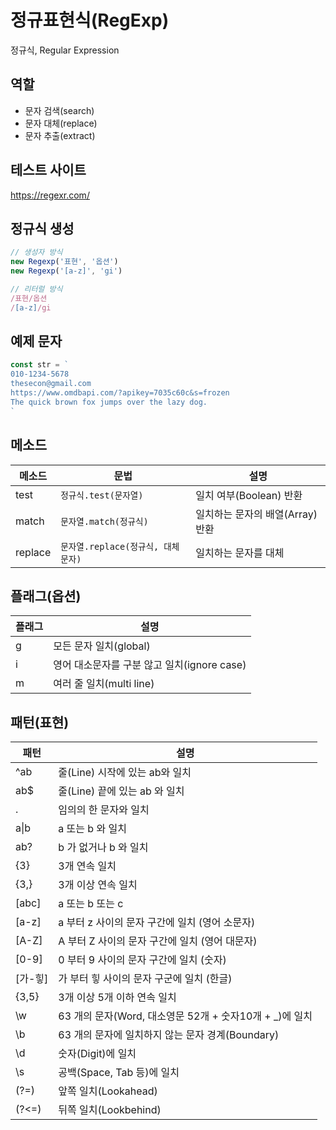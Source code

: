 # 정규표현식(RegExp)

정규식, Regular Expression

## 역할

- 문자 검색(search)
- 문자 대체(replace)
- 문자 추출(extract)

## 테스트 사이트

https://regexr.com/

## 정규식 생성

```js
// 생성자 방식
new Regexp('표현', '옵션')
new Regexp('[a-z]', 'gi')

// 리터럴 방식
/표현/옵션
/[a-z]/gi
```


## 예제 문자

``` js
const str = `
010-1234-5678
thesecon@gmail.com
https://www.omdbapi.com/?apikey=7035c60c&s=frozen
The quick brown fox jumps over the lazy dog.
`
```


## 메소드

메소드 | 문법 | 설명
-- | -- | -- 
test | `정규식.test(문자열)` | 일치 여부(Boolean) 반환
match | `문자열.match(정규식)` | 일치하는 문자의 배열(Array) 반환
replace | `문자열.replace(정규식, 대체문자)` | 일치하는 문자를 대체


## 플래그(옵션)

플래그 | 설명
--|--
g | 모든 문자 일치(global)
i | 영어 대소문자를 구분 않고 일치(ignore case)
m | 여러 줄 일치(multi line)


## 패턴(표현)
패턴 | 설명
--|--
^ab | 줄(Line) 시작에 있는 ab와 일치
ab$ | 줄(Line) 끝에 있는 ab 와 일치
. | 임의의 한 문자와 일치
a&verbar;b | a 또는 b 와 일치
ab? | b 가 없거나 b 와 일치
{3} | 3개 연속 일치
{3,} | 3개 이상 연속 일치
[abc] | a 또는 b 또는 c
[a-z] | a 부터 z 사이의 문자 구간에 일치 (영어 소문자)
[A-Z] | A 부터 Z 사이의 문자 구간에 일치 (영어 대문자)
[0-9] | 0 부터 9 사이의 문자 구간에 일치 (숫자)
[가-힣] | 가 부터 힣 사이의 문자 구군에 일치 (한글)
{3,5} | 3개 이상 5개 이하 연속 일치
\w | 63 개의 문자(Word, 대소영문 52개 + 숫자10개 + _)에 일치
\b | 63 개의 문자에 일치하지 않는 문자 경계(Boundary)
\d | 숫자(Digit)에 일치
\s | 공백(Space, Tab 등)에 일치
(?=) | 앞쪽 일치(Lookahead)
(?<=) | 뒤쪽 일치(Lookbehind)